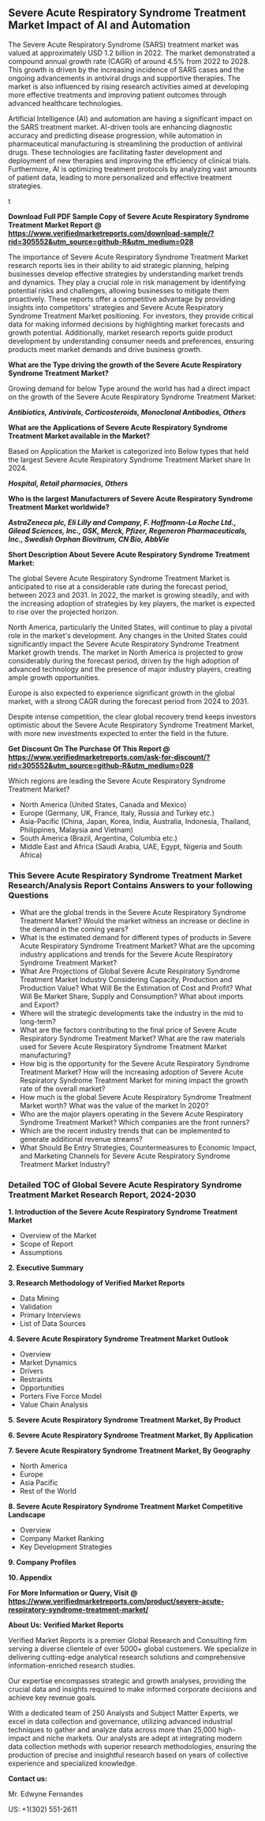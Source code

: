 <h2>Severe Acute Respiratory Syndrome Treatment Market Impact of AI and Automation</h2><p>The Severe Acute Respiratory Syndrome (SARS) treatment market was valued at approximately USD 1.2 billion in 2022. The market demonstrated a compound annual growth rate (CAGR) of around 4.5% from 2022 to 2028. This growth is driven by the increasing incidence of SARS cases and the ongoing advancements in antiviral drugs and supportive therapies. The market is also influenced by rising research activities aimed at developing more effective treatments and improving patient outcomes through advanced healthcare technologies.</p><p>Artificial Intelligence (AI) and automation are having a significant impact on the SARS treatment market. AI-driven tools are enhancing diagnostic accuracy and predicting disease progression, while automation in pharmaceutical manufacturing is streamlining the production of antiviral drugs. These technologies are facilitating faster development and deployment of new therapies and improving the efficiency of clinical trials. Furthermore, AI is optimizing treatment protocols by analyzing vast amounts of patient data, leading to more personalized and effective treatment strategies.</p>t</p><p id="" class=""><strong>Download Full PDF Sample Copy of Severe Acute Respiratory Syndrome Treatment Market Report @ <a href="https://www.verifiedmarketreports.com/download-sample/?rid=305552&utm_source=github-R&utm_medium=028" target="_blank">https://www.verifiedmarketreports.com/download-sample/?rid=305552&utm_source=github-R&utm_medium=028</a></strong></p><p>The importance of&nbsp;Severe Acute Respiratory Syndrome Treatment Market research reports lies in their ability to aid strategic planning, helping businesses develop effective strategies by understanding market trends and dynamics. They play a crucial role in risk management by identifying potential risks and challenges, allowing businesses to mitigate them proactively. These reports offer a competitive advantage by providing insights into competitors' strategies and Severe Acute Respiratory Syndrome Treatment Market positioning. For investors, they provide critical data for making informed decisions by highlighting market forecasts and growth potential. Additionally, market research reports guide product development by understanding consumer needs and preferences, ensuring products meet market demands and drive business growth.</p><p><strong>What are the&nbsp;Type driving the growth of the Severe Acute Respiratory Syndrome Treatment Market?</strong></p><p id="" class="">Growing demand for below Type around the world has had a direct impact on the growth of the Severe Acute Respiratory Syndrome Treatment Market:</p><em><strong>Antibiotics, Antivirals, Corticosteroids, Monoclonal Antibodies, Others</strong></em></p><strong>What are the&nbsp;Applications&nbsp;of Severe Acute Respiratory Syndrome Treatment Market available in the Market?</strong></p><p id="" class="">Based on Application the Market is categorized into Below types that held the largest Severe Acute Respiratory Syndrome Treatment Market share In 2024.</p><em><strong>Hospital, Retail pharmacies, Others</strong></em></p><strong>Who is the largest Manufacturers of Severe Acute Respiratory Syndrome Treatment Market worldwide?</strong></p><p><em><strong>AstraZeneca plc, Eli Lilly and Company, F. Hoffmann-La Roche Ltd., Gilead Sciences, Inc., GSK, Merck, Pfizer, Regeneron Pharmaceuticals, Inc., Swedish Orphan Biovitrum, CN Bio, AbbVie</strong></em></p><p id="" class=""><strong>Short Description About Severe Acute Respiratory Syndrome Treatment Market:</strong></p><p>The global Severe Acute Respiratory Syndrome Treatment Market is anticipated to rise at a considerable rate during the forecast period, between 2023 and 2031. In 2022, the market is growing steadily, and with the increasing adoption of strategies by key players, the market is expected to rise over the projected horizon.</p><p>North America, particularly the United States, will continue to play a pivotal role in the market's development. Any changes in the United States could significantly impact the Severe Acute Respiratory Syndrome Treatment Market growth trends. The market in North America is projected to grow considerably during the forecast period, driven by the high adoption of advanced technology and the presence of major industry players, creating ample growth opportunities.</p><p>Europe is also expected to experience significant growth in the global market, with a strong CAGR during the forecast period from 2024 to 2031.</p><p>Despite intense competition, the clear global recovery trend keeps investors optimistic about the Severe Acute Respiratory Syndrome Treatment Market, with more new investments expected to enter the field in the future.</p><p id="" class=""><strong>Get Discount On The Purchase Of This Report @ <a href="https://www.verifiedmarketreports.com/ask-for-discount/?rid=305552&utm_source=github-R&utm_medium=028" target="_blank">https://www.verifiedmarketreports.com/ask-for-discount/?rid=305552&utm_source=github-R&utm_medium=028</a></strong></p>Which regions are leading the Severe Acute Respiratory Syndrome Treatment Market?</p><ul><li>North America (United States, Canada and Mexico)</li><li>Europe (Germany, UK, France, Italy, Russia and Turkey etc.)</li><li>Asia-Pacific (China, Japan, Korea, India, Australia, Indonesia, Thailand, Philippines, Malaysia and Vietnam)</li><li>South America (Brazil, Argentina, Columbia etc.)</li><li>Middle East and Africa (Saudi Arabia, UAE, Egypt, Nigeria and South Africa)</li></ul><h3 id="" class="">This Severe Acute Respiratory Syndrome Treatment Market Research/Analysis Report Contains Answers to your following Questions</h3><ul><li>What are the global trends in the Severe Acute Respiratory Syndrome Treatment Market? Would the market witness an increase or decline in the demand in the coming years?</li><li>What is the estimated demand for different types of products in Severe Acute Respiratory Syndrome Treatment Market? What are the upcoming industry applications and trends for the Severe Acute Respiratory Syndrome Treatment Market?</li><li>What Are Projections of Global Severe Acute Respiratory Syndrome Treatment Market Industry Considering Capacity, Production and Production Value? What Will Be the Estimation of Cost and Profit? What Will Be Market Share, Supply and Consumption? What about imports and Export?</li><li>Where will the strategic developments take the industry in the mid to long-term?</li><li>What are the factors contributing to the final price of Severe Acute Respiratory Syndrome Treatment Market? What are the raw materials used for Severe Acute Respiratory Syndrome Treatment Market manufacturing?</li><li>How big is the opportunity for the Severe Acute Respiratory Syndrome Treatment Market? How will the increasing adoption of Severe Acute Respiratory Syndrome Treatment Market for mining impact the growth rate of the overall market?</li><li>How much is the global Severe Acute Respiratory Syndrome Treatment Market worth? What was the value of the market In 2020?</li><li>Who are the major players operating in the Severe Acute Respiratory Syndrome Treatment Market? Which companies are the front runners?</li><li>Which are the recent industry trends that can be implemented to generate additional revenue streams?</li><li>What Should Be Entry Strategies, Countermeasures to Economic Impact, and Marketing Channels for Severe Acute Respiratory Syndrome Treatment Market Industry?</li></ul><h3 id="" class="">Detailed TOC of Global Severe Acute Respiratory Syndrome Treatment Market Research Report, 2024-2030</h3><p id="" class=""><strong>1. Introduction of the Severe Acute Respiratory Syndrome Treatment Market</strong></p><ul><li>Overview of the Market</li><li>Scope of Report</li><li>Assumptions</li></ul><p id="" class=""><strong>2. Executive Summary</strong></p><p id="" class=""><strong>3. Research Methodology of Verified Market Reports</strong></p><ul><li>Data Mining</li><li>Validation</li><li>Primary Interviews</li><li>List of Data Sources</li></ul><p id="" class=""><strong>4. Severe Acute Respiratory Syndrome Treatment Market Outlook</strong></p><ul><li>Overview</li><li>Market Dynamics</li><li>Drivers</li><li>Restraints</li><li>Opportunities</li><li>Porters Five Force Model</li><li>Value Chain Analysis</li></ul><p id="" class=""><strong>5. Severe Acute Respiratory Syndrome Treatment Market, By Product</strong></p><p id="" class=""><strong>6. Severe Acute Respiratory Syndrome Treatment Market, By Application</strong></p><p id="" class=""><strong>7. Severe Acute Respiratory Syndrome Treatment Market, By Geography</strong></p><ul><li>North America</li><li>Europe</li><li>Asia Pacific</li><li>Rest of the World</li></ul><p id="" class=""><strong>8. Severe Acute Respiratory Syndrome Treatment Market Competitive Landscape</strong></p><ul><li>Overview</li><li>Company Market Ranking</li><li>Key Development Strategies</li></ul><p id="" class=""><strong>9. Company Profiles</strong></p><p id="" class=""><strong>10. Appendix</strong></p><p id="" class=""><strong>For More Information or Query, Visit @ <a href="https://www.verifiedmarketreports.com/product/severe-acute-respiratory-syndrome-treatment-market/" target="_blank">https://www.verifiedmarketreports.com/product/severe-acute-respiratory-syndrome-treatment-market/</a></strong></p><p id="" class=""><strong>About Us: Verified Market Reports</strong></p><p id="" class="">Verified Market Reports is a premier Global Research and Consulting firm serving a diverse clientele of over 5000+ global customers. We specialize in delivering cutting-edge analytical research solutions and comprehensive information-enriched research studies.</p><p id="" class="">Our expertise encompasses strategic and growth analyses, providing the crucial data and insights required to make informed corporate decisions and achieve key revenue goals.</p><p id="" class="">With a dedicated team of 250 Analysts and Subject Matter Experts, we excel in data collection and governance, utilizing advanced industrial techniques to gather and analyze data across more than 25,000 high-impact and niche markets. Our analysts are adept at integrating modern data collection methods with superior research methodologies, ensuring the production of precise and insightful research based on years of collective experience and specialized knowledge.</p><p id="" class=""><strong>Contact us:</strong></p><p id="" class="">Mr. Edwyne Fernandes</p><p id="" class="">US: +1(302) 551-2611</p>